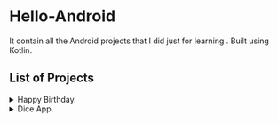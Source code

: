 # Hello-Android
It contain all the Android projects that I did just for learning . Built using Kotlin.

## List of Projects

<details>
  <summary><bold>Happy Birthday.</bold></summary>
  <p>It is a basic layout project,where we understand concepts like Views and ContraintLayout and learn to use Layout Editor</p>
  <img src="https://user-images.githubusercontent.com/47265493/114359621-ca358380-9b91-11eb-8dfc-4883cd3c9e93.png">
</details>

<details>
  <summary>Dice App.</summary>
  
</details>
